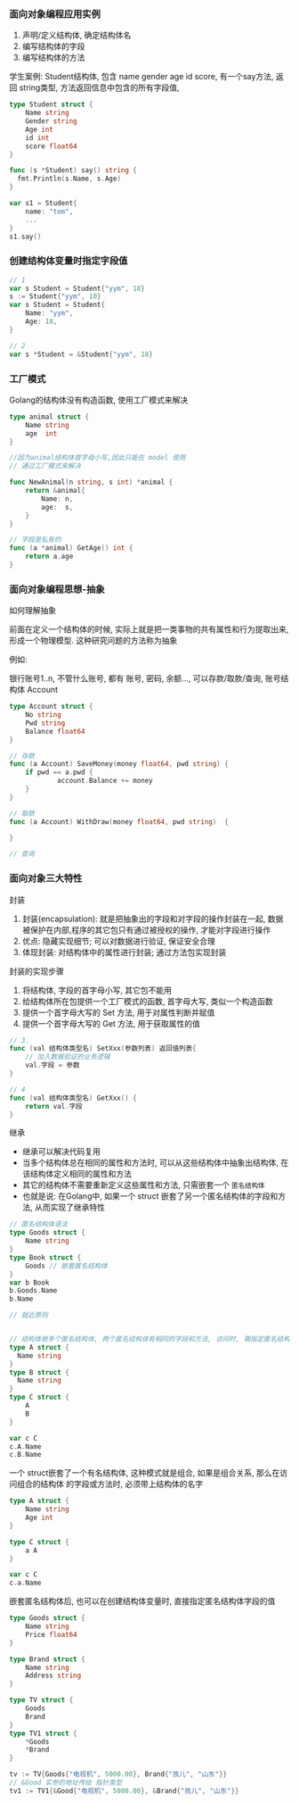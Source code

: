 ### 面向对象编程应用实例

1. 声明/定义结构体, 确定结构体名
2. 编写结构体的字段
3. 编写结构体的方法

学生案例: Student结构体, 包含 name gender age id score, 有一个say方法, 返回 string类型, 方法返回信息中包含的所有字段值,

```go
type Student struct {
	Name string
	Gender string
	Age int
	id int
	score float64
}

func (s *Student) say() string {
  fmt.Println(s.Name, s.Age)
}

var s1 = Student{
	name: "tom",
	...
}
s1.say()
```

### 创建结构体变量时指定字段值

```go
// 1
var s Student = Student{"yym", 18}
s := Student{"yym", 10}
var s Student = Student{
	Name: "yym",
	Age: 18,
}

// 2
var s *Student = &Student{"yym", 18}
```

### 工厂模式

Golang的结构体没有构造函数, 使用工厂模式来解决

```go
type animal struct {
	Name string
	age  int
}

//因为animal结构体首字母小写,因此只能在 model 使用
// 通过工厂模式来解决

func NewAnimal(n string, s int) *animal {
	return &animal{
		Name: n,
		age:  s,
	}
}

// 字段是私有的
func (a *animal) GetAge() int {
	return a.age
}

```

### 面向对象编程思想-抽象

如何理解抽象

前面在定义一个结构体的时候, 实际上就是把一类事物的共有属性和行为提取出来, 形成一个物理模型. 这种研究问题的方法称为抽象

例如: 

银行账号1..n, 不管什么账号, 都有 账号, 密码, 余额..., 可以存款/取款/查询, 账号结构体 Account

```go
type Account struct {
	No string
	Pwd string
	Balance float64
}

// 存款
func (a Account) SaveMoney(money float64, pwd string) {
    if pwd == a.pwd {
			account.Balance += money
    }
}

// 取款
func (a Account) WithDraw(money float64, pwd string)  {

}

// 查询
```

### 面向对象三大特性

封装

1. 封装(encapsulation): 就是把抽象出的字段和对字段的操作封装在一起, 数据被保护在内部,程序的其它包只有通过被授权的操作, 才能对字段进行操作
2. 优点: 隐藏实现细节; 可以对数据进行验证, 保证安全合理
3. 体现封装: 对结构体中的属性进行封装; 通过方法包实现封装

封装的实现步骤

1. 将结构体, 字段的首字母小写, 其它包不能用
2. 给结构体所在包提供一个工厂模式的函数, 首字母大写, 类似一个构造函数
3. 提供一个首字母大写的 Set 方法, 用于对属性判断并赋值
4. 提供一个首字母大写的 Get 方法, 用于获取属性的值

```go
// 3.
func (val 结构体类型名) SetXxx(参数列表) 返回值列表{
	// 加入数据验证的业务逻辑
	val.字段 = 参数
}

// 4 
func (val 结构体类型名) GetXxx() {
	return val.字段
}
```

继承

- 继承可以解决代码复用
- 当多个结构体总在相同的属性和方法时, 可以从这些结构体中抽象出结构体, 在该结构体定义相同的属性和方法
- 其它的结构体不需要重新定义这些属性和方法, 只需嵌套一个 `匿名结构体`
- 也就是说: 在Golang中, 如果一个 struct 嵌套了另一个匿名结构体的字段和方法, 从而实现了继承特性

```go
// 匿名结构体语法
type Goods struct {
	Name string
}
type Book struct {
	Goods // 嵌套匿名结构体
}
var b Book
b.Goods.Name
b.Name

// 就近原则


// 结构体嵌多个匿名结构体, 两个匿名结构体有相同的字段和方法, 访问时, 需指定匿名结构体名字
type A struct {
  Name string
}
type B struct {
  Name string
}
type C struct {
	A
	B
}

var c C
c.A.Name
c.B.Name
```

一个 struct嵌套了一个有名结构体, 这种模式就是组合, 如果是组合关系, 那么在访问组合的结构体
的字段或方法时, 必须带上结构体的名字

```go
type A struct {
	Name string
	Age int
}

type C struct {
	a A
}

var c C
c.a.Name
```

嵌套匿名结构体后, 也可以在创建结构体变量时, 直接指定匿名结构体字段的值

```go
type Goods struct {
	Name string
	Price float64
}

type Brand struct {
	Name string
	Address string
}

type TV struct {
	Goods
	Brand
}
type TV1 struct {
	*Goods
	*Brand
}

tv := TV{Goods{"电视机", 5000.00}, Brand{"孩儿", "山东"}}
// &Good 实参的地址传给 指针类型
tv1 := TV1{&Good{"电视机", 5000.00}, &Brand{"孩儿", "山东"}}
```